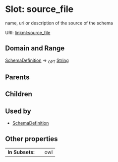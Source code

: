 
# Slot: source_file


name, uri or description of the source of the schema

URI: [linkml:source_file](https://w3id.org/linkml/source_file)


## Domain and Range

[SchemaDefinition](SchemaDefinition.md) &#8594;  <sub>OPT</sub> [String](types/String.md)

## Parents


## Children


## Used by

 * [SchemaDefinition](SchemaDefinition.md)

## Other properties

|  |  |  |
| --- | --- | --- |
| **In Subsets:** | | owl |

